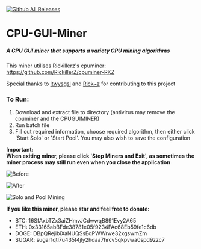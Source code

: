 [![Github All Releases](https://img.shields.io/github/downloads/Nugetzrul3/CPU-GUI-Miner/total.svg)]()

# CPU-GUI-Miner
##### A CPU GUI miner that supports a variety CPU mining algorithms

This miner utilises Rickillerz's cpuminer: https://github.com/RickillerZ/cpuminer-RKZ

Special thanks to [itwysgsl](https://github.com/itwysgsl) and [Rick~z](https://github.com/RickillerZ) for contributing to this project

### To Run:

1. Download and extract file to directory (antivirus may remove the cpuminer and the CPUGUIMINER)
2. Run batch file
3. Fill out required information, choose required algorithm, then either click 'Start Solo' or 'Start Pool'. You may also wish to save the configuration

**Important:**   
**When exiting miner, please click 'Stop Miners and Exit', as sometimes the miner process may still run even when you close the application**

![Before](https://i.imgur.com/EoyR28O.png)

![After](https://i.imgur.com/dSb0zDP.png)

![Solo and Pool Mining](https://i.imgur.com/sJ34kgL.png)

**If you like this miner, please star and feel free to donate:**
* BTC: 16SfAxbTZx3aiZHmvJCdwwqB891Evy2A65
* ETH: 0x33165abBFde38781e05f9234FAc68Eb59fe1c6db
* DOGE: DBpQRejibiXaNUQSsEqPWWrwe32xgswmZm
* SUGAR: sugar1qtl7u435t4jly2hdaa7hrcv5qkpvwa0spd9zzc7
